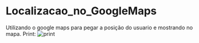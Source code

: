 # Localizacao_no_GoogleMaps
Utilizando o google maps para pegar a posição do usuario e mostrando no mapa.
Print: 
![print](https://user-images.githubusercontent.com/37156004/78037998-a9154280-7342-11ea-8079-a4b7a234640f.jpeg)

